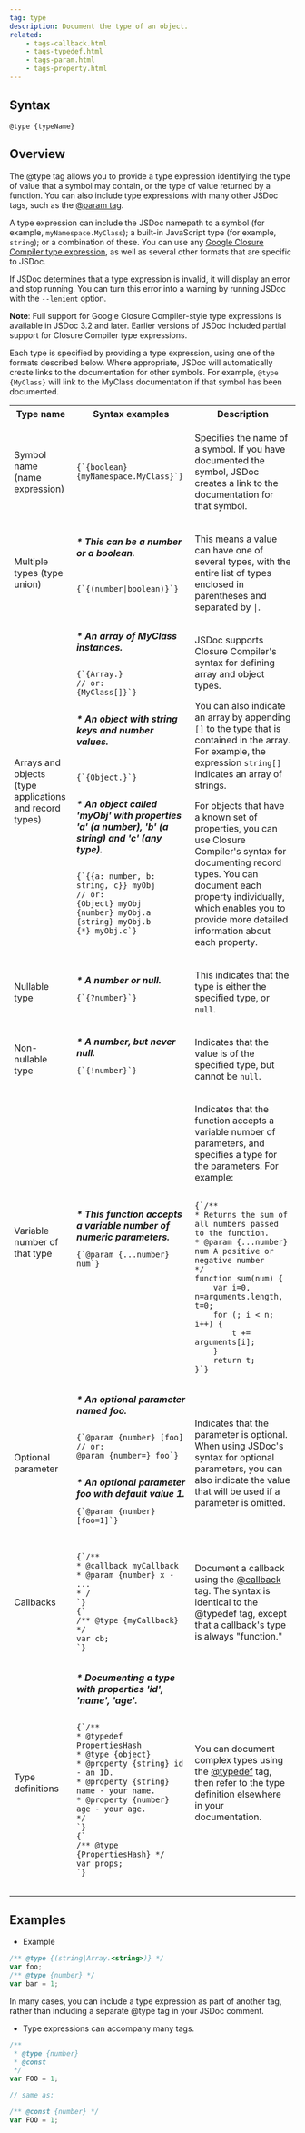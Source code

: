 ```yaml
---
tag: type
description: Document the type of an object.
related:
    - tags-callback.html
    - tags-typedef.html
    - tags-param.html
    - tags-property.html
---
```


## Syntax

`@type {typeName}`

## Overview

The @type tag allows you to provide a type expression identifying the type of value that a symbol
may contain, or the type of value returned by a function. You can also include type expressions with
many other JSDoc tags, such as the [@param tag][param-tag].

A type expression can include the JSDoc namepath to a symbol (for example, `myNamespace.MyClass`); a
built-in JavaScript type (for example, `string`); or a combination of these. You can use any
[Google Closure Compiler type expression][closure], as well as several other formats that are
specific to JSDoc.

If JSDoc determines that a type expression is invalid, it will display an error and stop running.
You can turn this error into a warning by running JSDoc with the `--lenient` option.

**Note**: Full support for Google Closure Compiler-style type expressions is available
in JSDoc 3.2 and later. Earlier versions of JSDoc included partial support for Closure Compiler type
expressions.

Each type is specified by providing a type expression, using one of the formats described below.
Where appropriate, JSDoc will automatically create links to the documentation for other symbols. For
example, `@type {MyClass}` will link to the MyClass documentation if that symbol has been
documented.

<table id="jsdoc-types" name="jsdoc-types">
<tr>
    <th>Type name</th>
    <th>Syntax examples</th>
    <th>Description</th>
</tr>

<tr>
    <td>Symbol name (name expression)</td>
    <td>
        <pre><code>
{`{boolean}
{myNamespace.MyClass}`}
        </code></pre>
    </td>
    <td>
        <p>
            Specifies the name of a symbol. If you have documented the symbol, JSDoc creates a link to the
            documentation for that symbol.
        </p>
    </td>
</tr>

<tr>
    <td>Multiple types (type union)</td>
    <td>
        <b><i>* This can be a number or a boolean.</i></b>
        <pre><code>
            {`{(number|boolean)}`}
        </code></pre>
    </td>
    <td>
        <p>
            This means a value can have one of several types, with the entire list of types enclosed in
            parentheses and separated by <code>|</code>.
        </p>
    </td>
</tr>

<tr>
    <td>Arrays and objects (type applications and record types)</td>
    <td>
        <b><i>* An array of MyClass instances.</i></b>
        <pre><code>
{`{Array.<MyClass>}
// or:
{MyClass[]}`}
        </code></pre>
        <b><i>* An object with string keys and number values.</i></b>
        <pre><code>
            {`{Object.<string, number>}`}
        </code></pre>
        <b><i>* An object called 'myObj' with properties 'a' (a number), 'b' (a string) and 'c' (any type).</i></b>
        <pre><code>
{`{{a: number, b: string, c}} myObj
// or:
{Object} myObj
{number} myObj.a
{string} myObj.b
{*} myObj.c`}
        </code></pre>
    </td>
    <td>
    <p>JSDoc supports Closure Compiler's syntax for defining array and object types.
</p>
    <p>
        You can also indicate an array by appending <code>[]</code> to the type that is contained in the
        array. For example, the expression <code>string[]</code> indicates an array of strings.
    </p>
    <p>
        For objects that have a known set of properties, you can use Closure Compiler's syntax for
        documenting record types. You can document each property individually, which enables you to
        provide more detailed information about each property.
    </p>
    </td>
</tr>

<tr>
    <td>Nullable type</td>
<td>
    <b><i>* A number or null.</i></b>
    <pre><code>{`{?number}`}</code></pre>
</td>
<td>
    <p>
        This indicates that the type is either the specified type, or <code>null</code>.
    </p>
</td>
</tr>

<tr>
<td>Non-nullable type</td>
<td>
    <b><i>* A number, but never null.</i></b>
    <pre><code>{`{!number}`}</code></pre>
</td>
<td>
    <p>
    Indicates that the value is of the specified type, but cannot be <code>null</code>.
    </p>
</td>
</tr>

<tr>
    <td>Variable number of that type</td>
    <td>
        <b><i>* This function accepts a variable number of numeric parameters.</i></b>
        <pre><code>{`@param {...number} num`}</code></pre>
    </td>
    <td>
        <p>
            Indicates that the function accepts a variable number of parameters, and specifies a type for the parameters. For example:
        </p>
        <pre><code>
{`/**
* Returns the sum of all numbers passed to the function.
* @param {...number} num A positive or negative number
*/
function sum(num) {
    var i=0, n=arguments.length, t=0;
    for (; i < n; i++) {
        t += arguments[i];
    }
    return t;
}`}
        </code></pre>
    </td>
</tr>

<tr>
<td>Optional parameter</td>
<td>
    <b><i>* An optional parameter named foo.</i></b>
    <pre><code>
{`@param {number} [foo]
// or:
@param {number=} foo`}
    </code></pre>
    <b><i>* An optional parameter foo with default value 1.</i></b>
    <pre><code>{`@param {number} [foo=1]`}</code></pre>
</td>
<td>
    <p>
        Indicates that the parameter is optional. When using JSDoc's syntax for optional parameters, you can also indicate the value that will be used if a parameter is omitted.
    </p>
</td>
</tr>

<tr>
    <td>Callbacks</td>
    <td>
        <pre><code>
{`/**
* @callback myCallback
* @param {number} x - ...
* /
`}
{`
/** @type {myCallback} */
var cb;
`}
        </code></pre>
    </td>
<td>
    <p>
        Document a callback using the <a href="tags-callback">@callback</a> tag. The syntax is identical to the @typedef tag, except that a callback's type is always "function."
    </p>
</td>
</tr>

<tr>
    <td>Type definitions</td>
    <td>
        <b><i>* Documenting a type with properties 'id', 'name', 'age'.</i></b>
        <pre><code>
{`/**
* @typedef PropertiesHash
* @type {object}
* @property {string} id - an ID.
* @property {string} name - your name.
* @property {number} age - your age.
*/ 
`}
{`
/** @type {PropertiesHash} */
var props;
`}
        </code></pre>
    </td>
    <td>
        <p>
            You can document complex types using the <a href="tags-typedef.html">@typedef</a> tag, then refer to the type definition elsewhere in your documentation.
        </p>
    </td>
</tr>
</table>

## Examples

-   Example

```js
/** @type {(string|Array.<string>)} */
var foo;
/** @type {number} */
var bar = 1;
```

In many cases, you can include a type expression as part of another tag, rather than including a
separate @type tag in your JSDoc comment.

-   Type expressions can accompany many tags.

```js
/**
 * @type {number}
 * @const
 */
var FOO = 1;

// same as:

/** @const {number} */
var FOO = 1;
```

[closure]: https://github.com/google/closure-compiler/wiki/Annotating-JavaScript-for-the-Closure-Compiler#type-expressions
[param-tag]: tags-param.html
